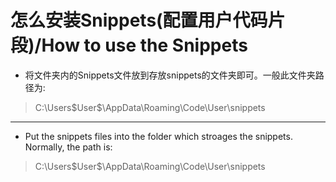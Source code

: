 # 怎么安装Snippets(配置用户代码片段)/How to use the Snippets
* 将文件夹内的Snippets文件放到存放snippets的文件夹即可。一般此文件夹路径为:
> C:\Users\$User$\AppData\Roaming\Code\User\snippets
***
* Put the snippets files into the folder which stroages the snippets. Normally, the path is:
> C:\Users\$User$\AppData\Roaming\Code\User\snippets
